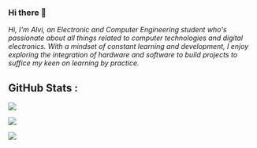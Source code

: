 ### Hi there 👋

*Hi, I'm Alvi, an Electronic and Computer Engineering student who's passionate about all things related to computer technologies and digital electronics. With a mindset of constant learning and development, I enjoy exploring the integration of hardware and software to build projects to suffice my keen on learning by practice.*

## GitHub Stats :
![](https://github-readme-stats.vercel.app/api?username=alvi-codes&theme=gruvbox_light=false&include_all_commits=false&count_private=true&disable_animations=false)<br/>

![](https://github-readme-streak-stats.herokuapp.com/?user=alvi-codes&theme=gotham&hide=false)<br/>

![](https://github-readme-stats.vercel.app/api/top-langs/?username=alvi-codes&theme=gruvbox_light_border=true&include_all_commits=true&count_private=false&layout=compact&exclude_repo=FlappyGA&langs_count=10)<br/>


